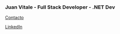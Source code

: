 

### Juan Vitale - Full Stack Developer - .NET Dev

<a href="mailto:juanvitan@gmail.com">Contacto</a>

<a href="https://www.linkedin.com/in/juanvitaletec">LinkedIn</a>
